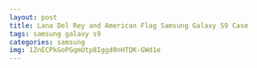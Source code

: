 ```yaml
---
layout: post
title: Lana Del Rey and American Flag Samsung Galaxy S9 Case
tags: samsung galaxy s9
categories: samsung
img: 1ZnECPkGoPGqmUtp8Iggd0nHTQK-GWd1e
---
```


